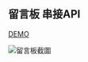 ## 留言板 串接API

[DEMO](https://yuniniwu.github.io/message-board/)

<img width="ˋ480" alt="留言板截圖" src="https://user-images.githubusercontent.com/20063249/115719113-5de72b00-a3ae-11eb-8f21-b9357254dc4d.png">
